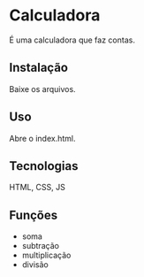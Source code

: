 # Calculadora

É uma calculadora que faz contas.

## Instalação
Baixe os arquivos.

## Uso
Abre o index.html.

## Tecnologias
HTML, CSS, JS

## Funções
- soma
- subtração
- multiplicação
- divisão
